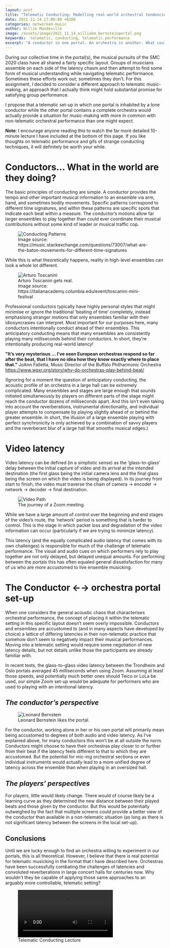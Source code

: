 ```yaml
---
layout: post
title: "Telematic Conducting: Modelling real-world orchestral tendencies via video latency"
date: 2021-11-14 17:00:00 +0200
categories: networked-music
author: Willie Mandeville
image: /assets/image/2021_11_14_williakm_bernsteinportal.png
keywords:  telematic, conducting, telematic-performance
excerpt: "A conductor in one portal. An orchestra in another. What could go wrong?"
---
```


During our collective time in the portal(s), the musical pursuits of the SMC 2020 class have all shared a fairly specific layout. Groups of musicians assemble on each side of the latency chasm and then attempt to find some form of musical understanding while navigating telematic performance. Sometimes these efforts work out; sometimes they don’t. For this assignment, I decided to consider a different approach to telematic music-making, an approach that I actually think might hold substantial promise for satisfying group performance.

I propose that a telematic set-up in which one portal is inhabited by a lone conductor while the other portal contains a complete orchestra would actually provide a situation for music-making with more in common with non-telematic orchestral performance than one might expect.

**Note**: I encourage anyone reading this to watch the far more detailed 10-minute lecture I have included at the bottom of this page. If you like thoughts on telematic performance and gifs of strange conducting techniques, it will definitely be worth your while.

# Conductors… What in the world are they doing?

The basic principles of conducting are simple. A conductor provides the tempo and other important musical information to an ensemble via arm, hand, and sometimes bodily movements. Specific patterns correspond to different time signatures, and within these patterns are specific spots that indicate each beat within a measure.  The conductor’s motions allow far larger ensembles to play together than could ever coordinate their musical contributions without some kind of leader or musical traffic cop.

<figure style="float: none">
   <img src="/assets/image/2021_11_14_williakm_conductingpatterns.png" alt="Conducting Patterns" title="" width="auto" />
   <figcaption>Image source: https://music.stackexchange.com/questions/73007/what-are-the-baton-movements-for-different-time-signatures</figcaption>
</figure>

While this is what theoretically happens, reality in high-level ensembles can look a whole lot different.

<figure style="float: none">
   <img src="/assets/image/2021_11_14_williakm_toscanini.jpeg" alt="Arturo Toscanini" title="" width="auto" />
   <figcaption>Arturo Toscanini gets real.</figcaption>
   <figcaption>Image source: https://italianacademy.columbia.edu/event/toscanini-mini-festival</figcaption>
</figure>

Professional conductors typically have highly personal styles that might minimise or ignore the traditional ‘beating of time’ completely, instead emphasising stranger motions that only ensembles familiar with their idiosyncrasies can interpret. Most important for our purposes here, many conductors intentionally conduct ahead of their ensembles. This anticipatory conducting means that many ensembles are consistently playing many milliseconds behind their conductors. In short, they’re intentionally producing real-world latency!

**"It’s very mysterious … I’ve seen European orchestras respond so far after the beat, that I have no idea how they know exactly where to place that."**
JoAnn Falletta, Music Director of the Buffalo Philharmonic Orchestra
https://www.wqxr.org/story/why-do-orchestras-play-behind-beat/

(Ignoring for a moment the question of anticipatory conducting, the acoustic profile of an orchestra in a large hall can be extremely complicated. Many ensembles and stages are large enough that sounds initiated simultaneously by players on different parts of the stage might reach the conductor dozens of milliseconds apart. And this isn’t even taking into account the reverberations, instrumental directionality, and individual player attempts to compensate by playing slightly ahead of or behind the greater ensemble. In short, the illusion of a large ensemble playing with perfect synchronicity is only achieved by a combination of savvy players and the reverberant blur of a large hall that smooths musical edges.)  

# Video latency

Video latency can be defined (in a simplistic sense) as the ‘glass-to-glass’ delay between the initial capture of video and its arrival at the intended destination (the first glass being the initial camera lens and the final glass being the screen on which the video is being displayed). In its journey from start to finish, the video must traverse the chain of camera → encoder → network → decoder → final destination.

<figure style="float: none">
   <img src="/assets/image/2021_11_14_williakm_videolatencypath.jpg" alt="Video Path" title="" width="auto" />
   <figcaption>The journey of a Zoom meeting.</figcaption>
</figure>

While we have a large amount of control over the beginning and end stages of the video’s route, the ‘network’ period is something that is harder to control. This is the stage in which packet loss and degradation of the video information can occur (particularly if we are trying to minimize latency).

This latency (and the equally complicated audio latency that comes with its own challenges) is responsible for much of the challenge of telematic performance. The visual and audio cues on which performers rely to play together are not only delayed, but delayed unequal amounts. For performing between the portals this has often equaled general dissatisfaction for many of us who are more accustomed to live ensemble musicking.

# The Conductor ←→ orchestra portal set-up

When one considers the general acoustic chaos that characterises orchestral performance, the concept of placing it within the telematic setting in this specific layout doesn’t seem overly impossible. Conductors and ensembles are accustomed to (and in many aspects have developed by choice) a lattice of differing latencies in their non-telematic practice that somehow don’t seem to negatively impact their musical performances. Moving into a telematic setting would require some negotiation of new latency details, but not details unlike those the participants are already familiar with.

In recent tests, the glass-to-glass video latency between the Trondheim and Oslo portals averaged 45 milliseconds when using Zoom. Assuming at least those speeds, and potentially much better ones should Teico or LoLa be used, our simple Zoom set-up would be adequate for performers who are used to playing with an intentional latency.

## *The conductor’s perspective*

<figure style="float: none">
   <img src="/assets/image/2021_11_14_williakm_bernsteinportal.png" alt="Leonard Bernstein" title="" width="auto" />
   <figcaption>Leonard Bernstein likes the portal.</figcaption>
</figure>

For the conductor, working alone in her or his own portal will primarily mean being accustomed to degrees of both audio and video latency. As I’ve explained above, for many conductors this won’t be at all outside the norm. Conductors might choose to have their orchestras play closer to or further from their beat if the latency feels different to that to which they are accustomed. But the potential for mic-ing orchestral sections or even individual instruments would actually lead to a more unified degree of latency across the ensemble than when playing in an oversized hall.

## *The players’ perspectives*
For players, little would likely change. There would of course likely be a learning curve as they determined the new distance between their played beats and those given by the conductor. But this would be potentially outweighed by the fact that multiple screens could provide a better view of the conductor than available in a non-telematic situation (as long as there is not significant latency between the screens in the local set-up).

## Conclusions
Until we are lucky enough to find an orchestra willing to experiment in our portals, this is all theoretical. However, I believe that there is real potential for telematic musicking in the format that I have described here. Orchestras have been successfully combating the challenges of latencies and convoluted reverberations in large concert halls for centuries now. Why wouldn’t they be capable of applying those same approaches to an arguably more controllable, telematic setting?

<figure style="float: none">
  <video width="auto" controls>
    <source src="https://www.uio.no/english/studies/programmes/SMC-master/blog/assets/video/2021_11_14_williakm_telematicconducting.mp4" type='video/mp4'>
    Telematic Conducting Lecture
  </video>
  <figcaption>Telematic Conducting Lecture</figcaption>
</figure>
